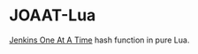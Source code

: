 # JOAAT-Lua

[Jenkins One At A Time](https://en.wikipedia.org/wiki/Jenkins_hash_function) hash function in pure Lua.
